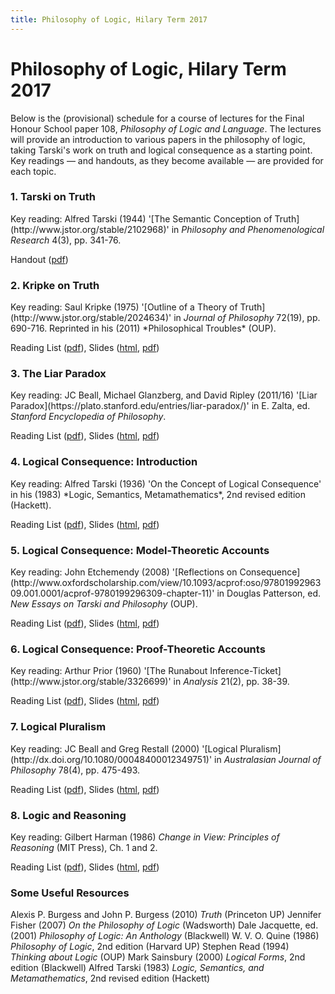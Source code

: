 ```yaml
---
title: Philosophy of Logic, Hilary Term 2017
---
```


<a name="top"></a>

# Philosophy of Logic, Hilary Term 2017

Below is the (provisional) schedule for a course of lectures for the Final Honour School paper 108, *Philosophy of Logic and Language*. The lectures will provide an introduction to various papers in the philosophy of logic, taking Tarski's work on truth and logical consequence as a starting point. Key readings &mdash; and handouts, as they become available &mdash; are provided for each topic.  

<h3>1. Tarski on Truth</h3>
Key reading: Alfred Tarski (1944) '[The Semantic Conception of Truth](http://www.jstor.org/stable/2102968)' in <i>Philosophy and Phenomenological Research</i> 4(3), pp. 341-76.  

Handout (<a href="/108/lecture1.pdf">pdf</a>)  

<h3>2. Kripke on Truth</h3>
Key reading: Saul Kripke (1975) '[Outline of a Theory of Truth](http://www.jstor.org/stable/2024634)' in <i>Journal of Philosophy</i> 72(19), pp. 690-716. Reprinted in his (2011) *Philosophical Troubles* (OUP).     

Reading List (<a href="/108/lecture2reading.pdf">pdf</a>), Slides (<a href="/108/lecture2.html">html</a>, <a href="/108/lecture2.pdf">pdf</a>)  

<h3>3. The Liar Paradox</h3>
Key reading: JC Beall, Michael Glanzberg, and David Ripley (2011/16) '[Liar Paradox](https://plato.stanford.edu/entries/liar-paradox/)' in E. Zalta, ed. <i>Stanford Encyclopedia of Philosophy</i>.  

Reading List (<a href="/108/lecture3reading.pdf">pdf</a>), Slides (<a href="/108/lecture3.html">html</a>, <a href="/108/lecture3.pdf">pdf</a>)  

<h3>4. Logical Consequence: Introduction</h3>
Key reading: Alfred Tarski (1936) 'On the Concept of Logical Consequence' in his (1983) *Logic, Semantics, Metamathematics*, 2nd revised edition (Hackett).

Reading List (<a href="/108/lecture4reading.pdf">pdf</a>), Slides (<a href="/108/lecture4.html">html</a>, <a href="/108/lecture4.pdf">pdf</a>) 

<h3>5. Logical Consequence: Model-Theoretic Accounts</h3>
Key reading: John Etchemendy (2008) '[Reflections on Consequence](http://www.oxfordscholarship.com/view/10.1093/acprof:oso/9780199296309.001.0001/acprof-9780199296309-chapter-11)' in Douglas Patterson, ed. <i>New Essays on Tarski and Philosophy</i> (OUP). <!--and Arthur Prior (1960) '[The Runabout Inference-Ticket](http://www.jstor.org/stable/3326699)' in <i>Analysis</i> 21(2), pp. 38-39.-->   

Reading List (<a href="/108/lecture5reading.pdf">pdf</a>), Slides (<a href="/108/lecture5.html">html</a>, <a href="/108/lecture5.pdf">pdf</a>) 

<h3>6. Logical Consequence: Proof-Theoretic Accounts</h3>
Key reading: Arthur Prior (1960) '[The Runabout Inference-Ticket](http://www.jstor.org/stable/3326699)' in <i>Analysis</i> 21(2), pp. 38-39.  

Reading List (<a href="/108/lecture6reading.pdf">pdf</a>), Slides (<a href="/108/lecture6.html">html</a>, <a href="/108/lecture6.pdf">pdf</a>) 
<!--
Dag Prawitz (2008) '[Logical Consequence from a Constructivist Point of View](http://www.oxfordhandbooks.com/view/10.1093/oxfordhb/9780195325928.001.0001/oxfordhb-9780195325928-e-22)' in S. Shapiro, ed. *The Oxford Handbook of Philosophy of Mathematics and Logic* (OUP).
  -->

<h3>7. Logical Pluralism</h3>
Key reading: JC Beall and Greg Restall (2000) '[Logical Pluralism](http://dx.doi.org/10.1080/00048400012349751)' in <i>Australasian Journal of Philosophy</i> 78(4), pp. 475-493.   

Reading List (<a href="/108/lecture7reading.pdf">pdf</a>), Slides (<a href="/108/lecture7.html">html</a>, <a href="/108/lecture7.pdf">pdf</a>) 

<h3>8. Logic and Reasoning</h3>
Key reading: Gilbert Harman (1986) <i>Change in View: Principles of Reasoning</i> (MIT Press), Ch. 1 and 2.    

Reading List (<a href="/108/lecture8reading.pdf">pdf</a>), Slides (<a href="/108/lecture8.html">html</a>, <a href="/108/lecture8.pdf">pdf</a>) 


<!--
<h3>9. Conditionals</h3>
Key reading: Dorothy Edgington (2001/14) '[Indicative Conditionals](https://plato.stanford.edu/entries/conditionals/)' in E. Zalta, ed. <i>Stanford Encyclopedia of Philosophy</i>.  -->

<h3>Some Useful Resources</h3>
Alexis P. Burgess and John P. Burgess (2010) <i>Truth</i> (Princeton UP)  
Jennifer Fisher (2007) <i>On the Philosophy of Logic</i> (Wadsworth)  
Dale Jacquette, ed. (2001) <i>Philosophy of Logic: An Anthology</i> (Blackwell)  
W. V. O. Quine (1986) <i>Philosophy of Logic</i>, 2nd edition (Harvard UP)  
Stephen Read (1994) <i>Thinking about Logic</i> (OUP)  
Mark Sainsbury (2000) <i>Logical Forms</i>, 2nd edition (Blackwell)  
Alfred Tarski (1983) <i>Logic, Semantics, and Metamathematics</i>, 2nd revised edition (Hackett)  